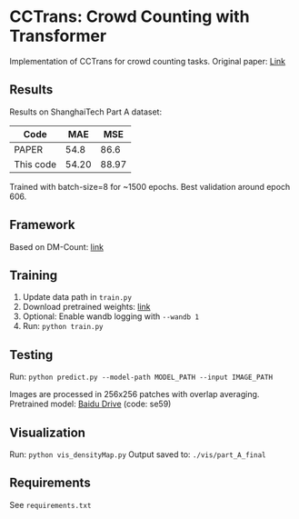# CCTrans: Crowd Counting with Transformer
Implementation of CCTrans for crowd counting tasks.
Original paper: [Link](https://arxiv.org/pdf/2109.14483.pdf)

## Results
Results on ShanghaiTech Part A dataset: 

| Code      | MAE   | MSE      |
|-----------|-------|-------|
| PAPER     | 54.8  | 86.6  |
| This code | 54.20 | 88.97 |

Trained with batch-size=8 for ~1500 epochs. Best validation around epoch 606.

## Framework
Based on DM-Count: [link](https://github.com/cvlab-stonybrook/DM-Count)

## Training
1. Update data path in `train.py`
2. Download pretrained weights: [link](https://drive.google.com/file/d/1um39wxIaicmOquP2fr_SiZdxNCUou8w-/view)
3. Optional: Enable wandb logging with `--wandb 1`
4. Run: `python train.py`

## Testing
Run: `python predict.py --model-path MODEL_PATH --input IMAGE_PATH`

Images are processed in 256x256 patches with overlap averaging.
Pretrained model: [Baidu Drive](https://pan.baidu.com/s/16qY_cFIUAUaDRsdr5vNsWQ) (code: se59)

## Visualization
Run: `python vis_densityMap.py`
Output saved to: `./vis/part_A_final`

## Requirements
See `requirements.txt`
	



